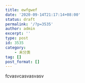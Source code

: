 ```yaml
---
title: ewfgwef
date: '2020-09-14T21:17:14+08:00'
status: draft
permalink: '/?p=3535'
author: admin
excerpt: ''
type: post
id: 3535
category:
    - 未分类
tag: []
post_format: []
---
```

fcvasvcasvasvasv